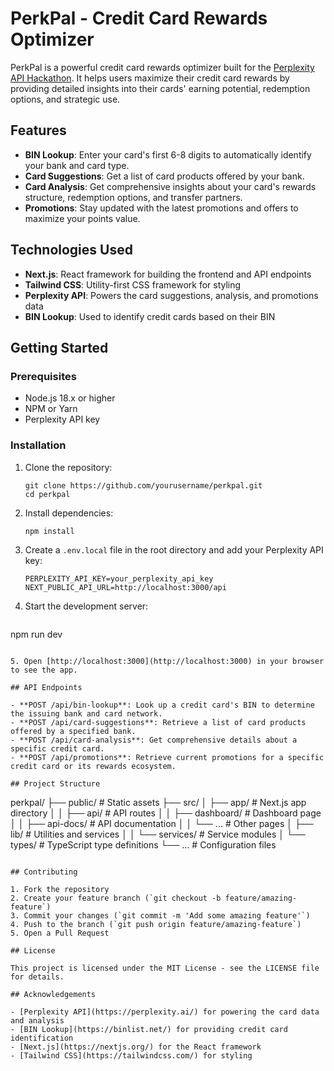 # PerkPal - Credit Card Rewards Optimizer

PerkPal is a powerful credit card rewards optimizer built for the [Perplexity API Hackathon](https://perplexityhackathon.devpost.com/). It helps users maximize their credit card rewards by providing detailed insights into their cards' earning potential, redemption options, and strategic use.

## Features

- **BIN Lookup**: Enter your card's first 6-8 digits to automatically identify your bank and card type.
- **Card Suggestions**: Get a list of card products offered by your bank.
- **Card Analysis**: Get comprehensive insights about your card's rewards structure, redemption options, and transfer partners.
- **Promotions**: Stay updated with the latest promotions and offers to maximize your points value.

## Technologies Used

- **Next.js**: React framework for building the frontend and API endpoints
- **Tailwind CSS**: Utility-first CSS framework for styling
- **Perplexity API**: Powers the card suggestions, analysis, and promotions data
- **BIN Lookup**: Used to identify credit cards based on their BIN

## Getting Started

### Prerequisites

- Node.js 18.x or higher
- NPM or Yarn
- Perplexity API key

### Installation

1. Clone the repository:
   ```
   git clone https://github.com/yourusername/perkpal.git
   cd perkpal
   ```

2. Install dependencies:
   ```
   npm install
   ```

3. Create a `.env.local` file in the root directory and add your Perplexity API key:
   ```
   PERPLEXITY_API_KEY=your_perplexity_api_key
   NEXT_PUBLIC_API_URL=http://localhost:3000/api
   ```

4. Start the development server:
   ```
npm run dev
```

5. Open [http://localhost:3000](http://localhost:3000) in your browser to see the app.

## API Endpoints

- **POST /api/bin-lookup**: Look up a credit card's BIN to determine the issuing bank and card network.
- **POST /api/card-suggestions**: Retrieve a list of card products offered by a specified bank.
- **POST /api/card-analysis**: Get comprehensive details about a specific credit card.
- **POST /api/promotions**: Retrieve current promotions for a specific credit card or its rewards ecosystem.

## Project Structure

```
perkpal/
├── public/            # Static assets
├── src/
│   ├── app/           # Next.js app directory
│   │   ├── api/       # API routes
│   │   ├── dashboard/ # Dashboard page
│   │   ├── api-docs/  # API documentation
│   │   └── ...        # Other pages
│   ├── lib/           # Utilities and services
│   │   └── services/  # Service modules
│   └── types/         # TypeScript type definitions
└── ...                # Configuration files
```

## Contributing

1. Fork the repository
2. Create your feature branch (`git checkout -b feature/amazing-feature`)
3. Commit your changes (`git commit -m 'Add some amazing feature'`)
4. Push to the branch (`git push origin feature/amazing-feature`)
5. Open a Pull Request

## License

This project is licensed under the MIT License - see the LICENSE file for details.

## Acknowledgements

- [Perplexity API](https://perplexity.ai/) for powering the card data and analysis
- [BIN Lookup](https://binlist.net/) for providing credit card identification
- [Next.js](https://nextjs.org/) for the React framework
- [Tailwind CSS](https://tailwindcss.com/) for styling
